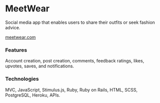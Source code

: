# MeetWear
Social media app that enables users to share their outfits or seek fashion advice.

[meetwear.com](https://meetwear.me/)

### Features
Account creation, post creation, comments, feedback ratings, likes, upvotes, saves, and notifications.

### Technologies
MVC, JavaScript, Stimulus.js, Ruby, Ruby on Rails, HTML, SCSS, PostgreSQL, Heroku, APIs.
